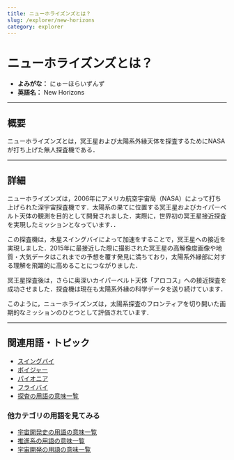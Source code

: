 ```yaml
---
title: ニューホライズンズとは？
slug: /explorer/new-horizons
category: explorer
---
```


# ニューホライズンズとは？

- **よみがな：** にゅーほらいずんず  
- **英語名：** New Horizons  

---

## 概要

ニューホライズンズとは，冥王星および太陽系外縁天体を探査するためにNASAが打ち上げた無人探査機である．

---

## 詳細

ニューホライズンズは，2006年にアメリカ航空宇宙局（NASA）によって打ち上げられた深宇宙探査機です．太陽系の果てに位置する冥王星およびカイパーベルト天体の観測を目的として開発されました．実際に，世界初の冥王星接近探査を実現したミッションとなっています．．

この探査機は，木星スイングバイによって加速をすることで，冥王星への接近を実現しました．2015年に最接近した際に撮影された冥王星の高解像度画像や地質・大気データはこれまでの予想を覆す発見に満ちており，太陽系外縁部に対する理解を飛躍的に高めることにつながりました．

冥王星探査後は，さらに奥深いカイパーベルト天体「アロコス」への接近探査を成功させました．探査機は現在も太陽系外縁の科学データを送り続けています．

このように，ニューホライズンズは，太陽系探査のフロンティアを切り開いた画期的なミッションのひとつとして評価されています．

---

## 関連用語・トピック

- [スイングバイ](/docs/explorer/swingby)
- [ボイジャー](/docs/explorer/voyager)
- [パイオニア](/docs/explorer/pioneer)
- [フライバイ](/docs/explorer/flyby)
- [探査の用語の意味一覧](/docs/category/explorer)

### 他カテゴリの用語を見てみる
- [宇宙開発史の用語の意味一覧](/docs/category/history)
- [推進系の用語の意味一覧](/docs/category/propulsion)
- [宇宙開発の用語の意味一覧](/docs/category/glossary)

